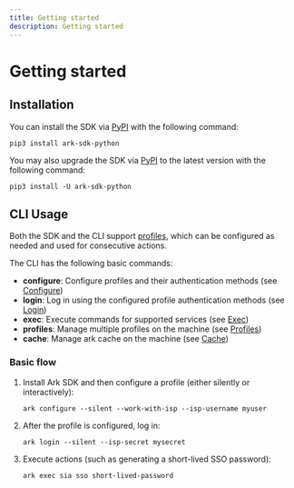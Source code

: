 ```yaml
---
title: Getting started
description: Getting started
---
```


# Getting started

## Installation

You can install the SDK via [PyPI](https://pypi.org/) with the following command:
```shell linenums="0"
pip3 install ark-sdk-python
```

You may also upgrade the SDK via [PyPI](https://pypi.org/) to the latest version with the following command:
```shell linenums="0"
pip3 install -U ark-sdk-python
```

## CLI Usage

Both the SDK and the CLI support [profiles](howto/working_with_profiles.md), which can be configured as needed and used for consecutive actions.

The CLI has the following basic commands:

- <b>configure</b>: Configure profiles and their authentication methods (see [Configure](commands/configure.md))
- <b>login</b>: Log in using the configured profile authentication methods (see [Login](commands/login.md))
- <b>exec</b>: Execute commands for supported services (see [Exec](commands/exec.md))
- <b>profiles</b>: Manage multiple profiles on the machine (see [Profiles](commands/profiles.md))
- <b>cache</b>: Manage ark cache on the machine (see [Cache](commands/cache.md))


### Basic flow

1. Install Ark SDK and then configure a profile (either silently or interactively):
    ``` shell linenums="0"
    ark configure --silent --work-with-isp --isp-username myuser
    ```

1. After the profile is configured, log in:
    ``` shell linenums="0"
    ark login --silent --isp-secret mysecret
    ```

1. Execute actions (such as generating a short-lived SSO password):
    ``` shell linenums="0"
    ark exec sia sso short-lived-password
    ```
